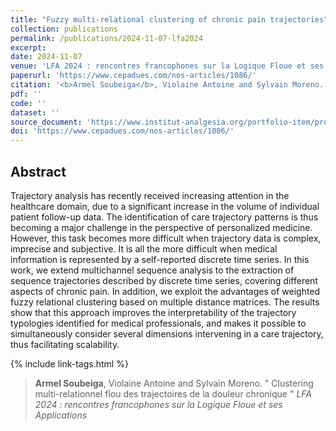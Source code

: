 ```yaml
---
title: "Fuzzy multi-relational clustering of chronic pain trajectories"
collection: publications
permalink: /publications/2024-11-07-lfa2024
excerpt: 
date: 2024-11-07
venue: 'LFA 2024 : rencontres francophones sur la Logique Floue et ses Applications'
paperurl: 'https://www.cepadues.com/nos-articles/1086/'
citation: '<b>Armel Soubeiga</b>, Violaine Antoine and Sylvain Moreno. &quot; Clustering multi-relationnel flou des trajectoires de la douleur chronique &quot; <i>LFA 2024 : rencontres francophones sur la Logique Floue et ses Applications</i>'
pdf: ''
code: ''
dataset: ''
source_document: 'https://www.institut-analgesia.org/portfolio-item/projet-edol/'
doi: 'https://www.cepadues.com/nos-articles/1086/'
---
```


## Abstract

Trajectory analysis has recently received increasing attention in the healthcare domain, due to a significant increase in the volume of individual patient follow-up data. The identification of care trajectory patterns is thus becoming a major challenge in the perspective of personalized medicine. However, this task becomes more difficult when trajectory data is complex, imprecise and subjective. It is all the more difficult when medical information is represented by a self-reported discrete time series. In this work, we extend multichannel sequence analysis to the extraction of sequence trajectories described by discrete time series, covering different aspects of chronic pain. In addition, we exploit the advantages of weighted fuzzy relational clustering based on multiple distance matrices. The results show that this approach improves the interpretability of the trajectory typologies identified for medical professionals, and makes it possible to simultaneously consider several dimensions intervening in a care trajectory, thus facilitating scalability.

{% include link-tags.html %}

> <b>Armel Soubeiga</b>, Violaine Antoine and Sylvain Moreno. &quot; Clustering multi-relationnel flou des trajectoires de la douleur chronique &quot; <i>LFA 2024 : rencontres francophones sur la Logique Floue et ses Applications</i>
